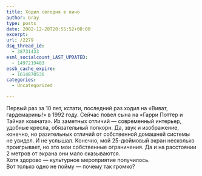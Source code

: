 ```yaml
---
title: Ходил сегодня в кино
author: Gray
type: posts
date: 2002-12-28T20:55:52+00:00
excerpt:
url: /2279
dsq_thread_id:
  - 38731433
esml_socialcount_LAST_UPDATED:
  - 1497219483
essb_cache_expire:
  - 1614870536
categories:
  - Uncategorized

---
```








Первый раз за 10 лет, кстати, последний раз ходил на &#171;Виват, гардемарины!&#187; в 1992 году. Сейчас повел сына на &#171;Гарри Поттер и Тайная комната&#187;. Из заметных отличий &#8212; современный интерьер, удобные кресла, обязательный попкорн. Да, звук и изображение, конечно, но разительных отличий от собственной домашней системы не увидел. И не услышал. Конечно, мой 25-дюймовый экран несколько проигрывает, но это мои собственные ограничения. Да и на расстоянии 2 метров от экрана они мало сказываются.  
Хотя здорово &#8212; культурное мероприятие получилось.  
Вот только одно не пойму &#8212; почему так громко?